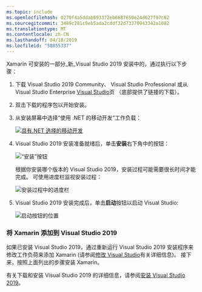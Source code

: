 ```yaml
---
ms.topic: include
ms.openlocfilehash: 0270f4a5ddab593372eb6687650e24d627f97c62
ms.sourcegitcommit: 3489c281c9eb5ada2cddf32d73370943342a1082
ms.translationtype: MT
ms.contentlocale: zh-CN
ms.lasthandoff: 04/18/2019
ms.locfileid: "58855337"
---
```

Xamarin 可安装的一部分_新_Visual Studio 2019 安装中的，通过执行以下步骤：

1. 下载 Visual Studio 2019 Community、 Visual Studio Professional 或从 Visual Studio Enterprise [Visual Studio](https://visualstudio.microsoft.com/vs/)页 （底部提供了链接的下载）。

2. 双击下载的程序包以开始安装。

3. 从安装屏幕中选择“使用 .NET 的移动开发”工作负载：

    [![具有.NET 选择的移动开发](~/get-started/installation/windows-images/vs2019-mobile-dev-workload-sml.png)](~/get-started/installation/windows-images/vs2019-mobile-dev-workload.png#lightbox)

4. Visual Studio 2019 安装准备就绪后，单击**安装**右下角中的按钮：

    ![“安装”按钮](~/get-started/installation/windows-images/vs2019-click-install.png)

   根据你安装哪个版本的 Visual Studio 2019，安装过程可能需要很长时间才能完成。 可使用进度栏监视安装过程：

    ![安装过程中的进度栏](~/get-started/installation/windows-images/vs2019-progress-bars.png)

5. Visual Studio 2019 安装完成后，单击**启动**按钮以启动 Visual Studio:

    ![启动按钮的位置](~/get-started/installation/windows-images/vs2019-launch.png)

<a name="vs2019" />

### <a name="adding-xamarin-to-visual-studio-2019"></a>将 Xamarin 添加到 Visual Studio 2019

如果已安装 Visual Studio 2019，通过重新运行 Visual Studio 2019 安装程序来修改工作负荷来添加 Xamarin (请参阅[修改 Visual Studio](https://docs.microsoft.com/visualstudio/install/modify-visual-studio)有关详细信息)。 接下来，按照上面列出的步骤安装 Xamarin。

有关下载和安装 Visual Studio 2019 的详细信息，请参阅[安装 Visual Studio 2019](https://docs.microsoft.com/visualstudio/install/install-visual-studio)。